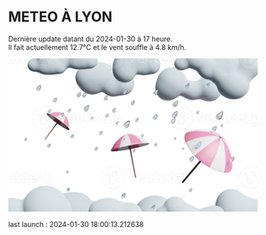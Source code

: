 # METEO À LYON

Dernière update datant du 2024-01-30 à 17 heure.  
Il fait actuellement 12.7°C et le vent souffle à 4.8 km/h.      

![](./.github/rain.png)

last launch : 2024-01-30 18:00:13.212638
